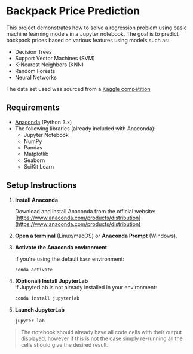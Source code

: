 # Backpack Price Prediction

This project demonstrates how to solve a regression problem using basic machine learning models in a Jupyter notebook. The goal is to predict backpack prices based on various features using models such as:

- Decision Trees
- Support Vector Machines (SVM)
- K-Nearest Neighbors (KNN)
- Random Forests
- Neural Networks

The data set used was sourced from a [Kaggle competition](https://www.kaggle.com/c/playground-series-s5e2)

## Requirements

- [Anaconda](https://www.anaconda.com/products/distribution) (Python 3.x)
- The following libraries (already included with Anaconda):
  - Jupyter Notebook
  - NumPy
  - Pandas
  - Matplotlib
  - Seaborn
  - SciKit Learn

## Setup Instructions

1. **Install Anaconda**

   Download and install Anaconda from the official website: 
   [https://www.anaconda.com/products/distribution](https://www.anaconda.com/products/distribution)

2. **Open a terminal** (Linux/macOS) or **Anaconda Prompt** (Windows).

3. **Activate the Anaconda environment**

   If you're using the default `base` environment:
   ```bash
   conda activate
   ```

4. **(Optional) Install JupyterLab**  
   If JupyterLab is not already installed in your environment:
   ```bash
   conda install jupyterlab
   ```

5. **Launch JupyterLab**
   ```bash
   jupyter lab
   ```

> The notebook should already have all code cells with their output displayed, however if this is not the case simply re-running all the cells should give the desired result.
